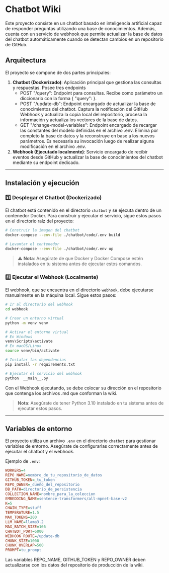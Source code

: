 # Chatbot Wiki

Este proyecto consiste en un chatbot basado en inteligencia artificial capaz de responder preguntas utilizando una base de conocimientos. Además, cuenta con un servicio de webhook que permite actualizar la base de datos del chatbot automáticamente cuando se detectan cambios en un repositorio de GitHub.

## Arquitectura

El proyecto se compone de dos partes principales:

1. **Chatbot (Dockerizado)**: Aplicación principal que gestiona las consultas y respuestas. Posee tres endpoints
   * POST "/query": Endpoint para consultas. Recibe como parámetro un diccionario con la forma { "query": <CONSULTA> }.
   * POST "/update-db": Endpoint encargado de actualizar la base de conocimientos del chatbot. Captura la notificación del GitHub Webhook y actualiza la copia local del repositorio, procesa la información y actualiza los vectores de la base de datos.
   * GET "/change-model-variables": Endpoint encargado de recargar las constantes del modelo definidas en el archivo .env. Elimina por completo la base de datos y la reconstruye en base a los nuevos parámetros. Es necesaria su invocación luego de realizar alguna modificación en el archivo .env.
3. **Webhook (Ejecutado localmente)**: Servicio encargado de recibir eventos desde GitHub y actualizar la base de conocimientos del chatbot mediante su endpoint dedicado.

---

## Instalación y ejecución

### 1️⃣ **Desplegar el Chatbot (Dockerizado)**
El chatbot está contenido en el directorio `chatbot` y se ejecuta dentro de un contenedor Docker. Para construir y ejecutar el servicio, sigue estos pasos en el directorio raíz del proyecto:

```sh
# Construir la imagen del chatbot
docker-compose --env-file ./chatbot/code/.env build

# Levantar el contenedor
docker-compose --env-file ./chatbot/code/.env up
```

> ⚠️ **Nota**: Asegúrate de que Docker y Docker Compose estén instalados en tu sistema antes de ejecutar estos comandos.


### 2️⃣ **Ejecutar el Webhook (Localmente)**
El webhook, que se encuentra en el directorio `webhook`, debe ejecutarse manualmente en la máquina local. Sigue estos pasos:

```sh
# Ir al directorio del webhook
cd webhook

# Crear un entorno virtual
python -m venv venv

# Activar el entorno virtual
# En Windows
venv\Scripts\activate
# En macOS/Linux
source venv/bin/activate

# Instalar las dependencias
pip install -r requirements.txt

# Ejecutar el servicio del webhook
python  __main__.py
```

Con el Webhook ejecutando, se debe colocar su dirección en el repositorio que contenga los archivos .md que conforman la wiki.

> **Nota**: Asegúrate de tener Python 3.10 instalado en tu sistema antes de ejecutar estos pasos.

---

## Variables de entorno

El proyecto utiliza un archivo `.env` en el directorio `chatbot` para gestionar variables de entorno. Asegúrate de configurarlas correctamente antes de ejecutar el chatbot y el webhook.

Ejemplo de `.env`:
```ini
WORKERS=4
REPO_NAME=nombre_de_tu_repositorio_de_datos
GITHUB_TOKEN=_tu_token
REPO_OWNER=_dueño_del_repositorio
DB_PATH=directorio_de_persistencia
COLLECTION_NAME=nombre_para_la_coleccion
EMBEDDING_NAME=sentence-transformers/all-mpnet-base-v2
K=5
CHAIN_TYPE=stuff
TEMPERATURE=1.5
MAX_TOKENS=200
LLM_NAME=llama3.2
MAX_BATCH_SIZE=166
CHATBOT_PORT=6000
WEBHOOK_ROUTE=/update-db
CHUNK_SIZE=1000
CHUNK_OVERLAP=500
PROMPT=tu_prompt
```

Las variables REPO_NAME, GITHUB_TOKEN y REPO_OWNER deben actualizarse con los datos del repositorio de producción de la wiki. 


